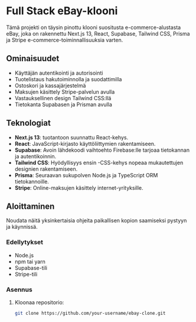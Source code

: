 # Full Stack eBay-klooni

Tämä projekti on täysin pinottu klooni suositusta e-commerce-alustasta eBay, joka on rakennettu Next.js 13, React, Supabase, Tailwind CSS, Prisma ja Stripe e-commerce-toiminnallisuuksia varten.

## Ominaisuudet

- Käyttäjän autentikointi ja autorisointi
- Tuotelistaus hakutoiminnolla ja suodattimilla
- Ostoskori ja kassajärjestelmä
- Maksujen käsittely Stripe-palvelun avulla
- Vastauksellinen design Tailwind CSS:llä
- Tietokanta Supabasen ja Prisman avulla

## Teknologiat

- **Next.js 13**: tuotantoon suunnattu React-kehys.
- **React**: JavaScript-kirjasto käyttöliittymien rakentamiseen.
- **Supabase**: Avoin lähdekoodi vaihtoehto Firebase:lle tarjoaa tietokannan ja autentikoinnin.
- **Tailwind CSS**: Hyödyllisyys ensin -CSS-kehys nopeaa mukautettujen designien rakentamiseen.
- **Prisma**: Seuraavan sukupolven Node.js ja TypeScript ORM tietokannoille.
- **Stripe**: Online-maksujen käsittely internet-yrityksille.

## Aloittaminen

Noudata näitä yksinkertaisia ohjeita paikallisen kopion saamiseksi pystyyn ja käynnissä.

### Edellytykset

- Node.js
- npm tai yarn
- Supabase-tili
- Stripe-tili

### Asennus

1. Kloonaa repositorio:
   ```sh
   git clone https://github.com/your-username/ebay-clone.git
